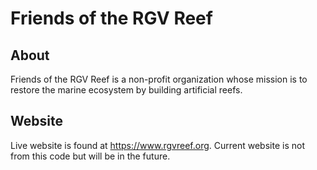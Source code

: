# Friends of the RGV Reef

## About

Friends of the RGV Reef is a non-profit organization whose mission is to restore the marine ecosystem by building artificial reefs.

## Website

Live website is found at https://www.rgvreef.org. Current website is not from this code but will be in the future.
